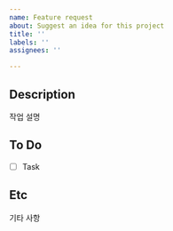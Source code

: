 ```yaml
---
name: Feature request
about: Suggest an idea for this project
title: ''
labels: ''
assignees: ''

---
```


## Description
작업 설명

## To Do
- [ ] Task

## Etc
기타 사항
